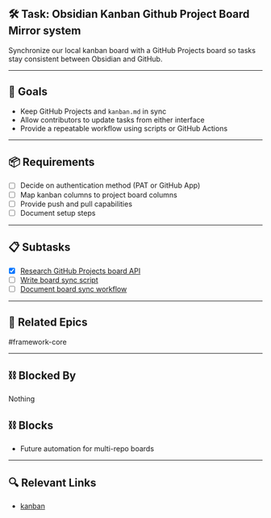 ## 🛠️ Task: Obsidian Kanban Github Project Board Mirror system

Synchronize our local kanban board with a GitHub Projects board so tasks stay consistent between Obsidian and GitHub.

---

## 🎯 Goals
- Keep GitHub Projects and `kanban.md` in sync
- Allow contributors to update tasks from either interface
- Provide a repeatable workflow using scripts or GitHub Actions

---

## 📦 Requirements
- [ ] Decide on authentication method (PAT or GitHub App)
- [ ] Map kanban columns to project board columns
- [ ] Provide push and pull capabilities
- [ ] Document setup steps

---

## 📋 Subtasks
- [x] [Research GitHub Projects board API](Research%20GitHub%20Projects%20board%20API.md)
- [ ] [Write board sync script](Write%20board%20sync%20script.md)
- [ ] [Document board sync workflow](Document%20board%20sync%20workflow.md)

---

## 🔗 Related Epics
#framework-core

---

## ⛓️ Blocked By
Nothing

## ⛓️ Blocks
- Future automation for multi-repo boards

---

## 🔍 Relevant Links
- [kanban](../boards/kanban.md)
